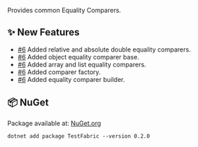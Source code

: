Provides common Equality Comparers.

## ✨ New Features

- [#6](https://github.com/zhofre/test-fabric/issues/6) Added relative and absolute double equality comparers.
- [#6](https://github.com/zhofre/test-fabric/issues/6) Added object equality comparer base.
- [#6](https://github.com/zhofre/test-fabric/issues/6) Added array and list equality comparers.
- [#6](https://github.com/zhofre/test-fabric/issues/6) Added comparer factory.
- [#6](https://github.com/zhofre/test-fabric/issues/6) Added equality comparer builder.

## 📦 NuGet

Package available at: [NuGet.org](https://www.nuget.org/packages/TestFabric)

```
dotnet add package TestFabric --version 0.2.0
```
